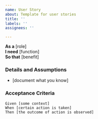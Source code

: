 ```yaml
---
name: User Story
about: Template for user stories
title: ''
labels: ''
assignees: ''

---
```


**As a** [role]  
**I need** [function]  
**So that** [benefit]  
   
### Details and Assumptions
* [document what you know]
   
### Acceptance Criteria  
   
```gherkin
Given [some context]
When [certain action is taken]
Then [the outcome of action is observed]
```
